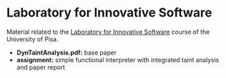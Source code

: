 # Laboratory for Innovative Software

Material related to the [Laboratory for Innovative Software](https://esami.unipi.it/esami2/programma.php?c=37054) course of the University of Pisa.

- **DynTaintAnalysis.pdf:** base paper
- **assignment:** simple functional interpreter with integrated taint analysis and paper report
